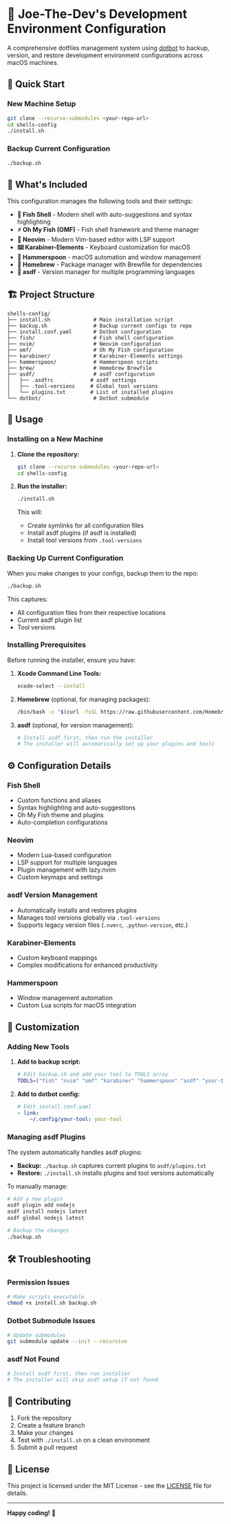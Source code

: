 # 🔧 Joe-The-Dev's Development Environment Configuration

A comprehensive dotfiles management system using [dotbot](https://github.com/anishathalye/dotbot) to backup, version, and restore development environment configurations across macOS machines.

## 🚀 Quick Start

### New Machine Setup
```bash
git clone --recurse-submodules <your-repo-url>
cd shells-config
./install.sh
```

### Backup Current Configuration
```bash
./backup.sh
```

## 📁 What's Included

This configuration manages the following tools and their settings:

- **🐚 Fish Shell** - Modern shell with auto-suggestions and syntax highlighting
- **⚡ Oh My Fish (OMF)** - Fish shell framework and theme manager
- **📝 Neovim** - Modern Vim-based editor with LSP support
- **⌨️ Karabiner-Elements** - Keyboard customization for macOS
- **🔨 Hammerspoon** - macOS automation and window management
- **🍺 Homebrew** - Package manager with Brewfile for dependencies
- **🔀 asdf** - Version manager for multiple programming languages

## 🏗️ Project Structure

```
shells-config/
├── install.sh              # Main installation script
├── backup.sh               # Backup current configs to repo
├── install.conf.yaml       # Dotbot configuration
├── fish/                   # Fish shell configuration
├── nvim/                   # Neovim configuration  
├── omf/                    # Oh My Fish configuration
├── karabiner/              # Karabiner-Elements settings
├── hammerspoon/            # Hammerspoon scripts
├── brew/                   # Homebrew Brewfile
├── asdf/                   # asdf configuration
│   ├── .asdfrc            # asdf settings
│   ├── .tool-versions     # Global tool versions
│   └── plugins.txt        # List of installed plugins
└── dotbot/                 # Dotbot submodule
```

## 🔄 Usage

### Installing on a New Machine

1. **Clone the repository:**
   ```bash
   git clone --recurse-submodules <your-repo-url>
   cd shells-config
   ```

2. **Run the installer:**
   ```bash
   ./install.sh
   ```

   This will:
   - Create symlinks for all configuration files
   - Install asdf plugins (if asdf is installed)
   - Install tool versions from `.tool-versions`

### Backing Up Current Configuration

When you make changes to your configs, backup them to the repo:

```bash
./backup.sh
```

This captures:
- All configuration files from their respective locations
- Current asdf plugin list
- Tool versions

### Installing Prerequisites

Before running the installer, ensure you have:

1. **Xcode Command Line Tools:**
   ```bash
   xcode-select --install
   ```

2. **Homebrew** (optional, for managing packages):
   ```bash
   /bin/bash -c "$(curl -fsSL https://raw.githubusercontent.com/Homebrew/install/HEAD/install.sh)"
   ```

3. **asdf** (optional, for version management):
   ```bash
   # Install asdf first, then run the installer
   # The installer will automatically set up your plugins and tools
   ```

## ⚙️ Configuration Details

### Fish Shell
- Custom functions and aliases
- Syntax highlighting and auto-suggestions
- Oh My Fish theme and plugins
- Auto-completion configurations

### Neovim
- Modern Lua-based configuration
- LSP support for multiple languages
- Plugin management with lazy.nvim
- Custom keymaps and settings

### asdf Version Management
- Automatically installs and restores plugins
- Manages tool versions globally via `.tool-versions`
- Supports legacy version files (`.nvmrc`, `.python-version`, etc.)

### Karabiner-Elements
- Custom keyboard mappings
- Complex modifications for enhanced productivity

### Hammerspoon
- Window management automation
- Custom Lua scripts for macOS integration

## 🔧 Customization

### Adding New Tools

1. **Add to backup script:**
   ```bash
   # Edit backup.sh and add your tool to TOOLS array
   TOOLS=("fish" "nvim" "omf" "karabiner" "hammerspoon" "asdf" "your-tool")
   ```

2. **Add to dotbot config:**
   ```yaml
   # Edit install.conf.yaml
   - link:
       ~/.config/your-tool: your-tool
   ```

### Managing asdf Plugins

The system automatically handles asdf plugins:
- **Backup:** `./backup.sh` captures current plugins to `asdf/plugins.txt`
- **Restore:** `./install.sh` installs plugins and tool versions automatically

To manually manage:
```bash
# Add a new plugin
asdf plugin add nodejs
asdf install nodejs latest
asdf global nodejs latest

# Backup the changes
./backup.sh
```

## 🛠️ Troubleshooting

### Permission Issues
```bash
# Make scripts executable
chmod +x install.sh backup.sh
```

### Dotbot Submodule Issues
```bash
# Update submodules
git submodule update --init --recursive
```

### asdf Not Found
```bash
# Install asdf first, then run installer
# The installer will skip asdf setup if not found
```

## 🤝 Contributing

1. Fork the repository
2. Create a feature branch
3. Make your changes
4. Test with `./install.sh` on a clean environment
5. Submit a pull request

## 📄 License

This project is licensed under the MIT License - see the [LICENSE](LICENSE) file for details.

---

**Happy coding!** 🚀

